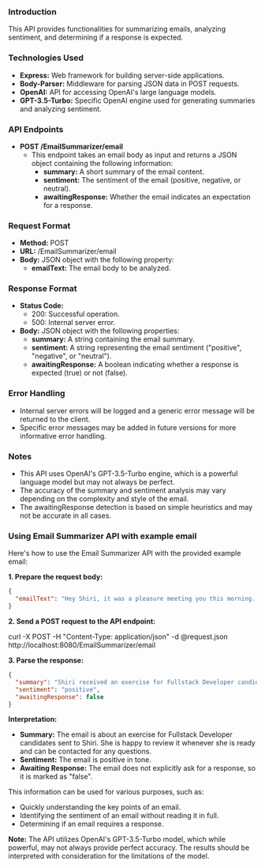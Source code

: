 ### Introduction
This API provides functionalities for summarizing emails, analyzing sentiment, and determining if a response is expected.

### Technologies Used

* **Express:** Web framework for building server-side applications.
* **Body-Parser:** Middleware for parsing JSON data in POST requests.
* **OpenAI:** API for accessing OpenAI's large language models.
* **GPT-3.5-Turbo:** Specific OpenAI engine used for generating summaries and analyzing sentiment.

### API Endpoints

* **POST /EmailSummarizer/email**
    * This endpoint takes an email body as input and returns a JSON object containing the following information:
        * **summary:** A short summary of the email content.
        * **sentiment:** The sentiment of the email (positive, negative, or neutral).
        * **awaitingResponse:** Whether the email indicates an expectation for a response.

### Request Format

* **Method:** POST
* **URL:** /EmailSummarizer/email
* **Body:** JSON object with the following property:
    * **emailText:** The email body to be analyzed.

### Response Format

* **Status Code:**
    * 200: Successful operation.
    * 500: Internal server error.
* **Body:** JSON object with the following properties:
    * **summary:** A string containing the email summary.
    * **sentiment:** A string representing the email sentiment ("positive", "negative", or "neutral").
    * **awaitingResponse:** A boolean indicating whether a response is expected (true) or not (false).

### Error Handling

* Internal server errors will be logged and a generic error message will be returned to the client.
* Specific error messages may be added in future versions for more informative error handling.

### Notes

* This API uses OpenAI's GPT-3.5-Turbo engine, which is a powerful language model but may not always be perfect.
* The accuracy of the summary and sentiment analysis may vary depending on the complexity and style of the email.
* The awaitingResponse detection is based on simple heuristics and may not be accurate in all cases.

### Using Email Summarizer API with example email

Here's how to use the Email Summarizer API with the provided example email:

**1. Prepare the request body:**

```json
{
  "emailText": "Hey Shiri, it was a pleasure meeting you this morning. I am attaching the exercise we are giving Fullstack Developer candidates. I'll be happy to see the results whenever you're ready. Please feel free to contact me via email or phone for whatever you need. Good luck and speak soon."
}
```

**2. Send a POST request to the API endpoint:**


curl -X POST -H "Content-Type: application/json" -d @request.json http://localhost:8080/EmailSummarizer/email


**3. Parse the response:**

```json
{
  "summary": "Shiri received an exercise for Fullstack Developer candidates and is ready to review it whenever she's ready. She can be contacted for any questions.",
  "sentiment": "positive",
  "awaitingResponse": false
}
```

**Interpretation:**

* **Summary:** The email is about an exercise for Fullstack Developer candidates sent to Shiri. She is happy to review it whenever she is ready and can be contacted for any questions.
* **Sentiment:** The email is positive in tone.
* **Awaiting Response:** The email does not explicitly ask for a response, so it is marked as "false".

This information can be used for various purposes, such as:

* Quickly understanding the key points of an email.
* Identifying the sentiment of an email without reading it in full.
* Determining if an email requires a response.

**Note:** The API utilizes OpenAI's GPT-3.5-Turbo model, which while powerful, may not always provide perfect accuracy. The results should be interpreted with consideration for the limitations of the model.
